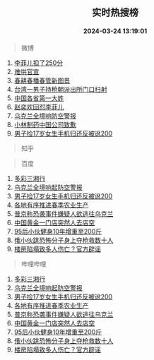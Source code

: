 <div align="center"><h2>实时热搜榜</h2><h4>2024-03-24 13:19:01</h4></div>

> 微博  

1. [李菲儿扣了250分](https://s.weibo.com/weibo?q=%23%E6%9D%8E%E8%8F%B2%E5%84%BF%E6%89%A3%E4%BA%86250%E5%88%86%23&t=31&band_rank=1&Refer=top)<br />
2. [难哄官宣](https://s.weibo.com/weibo?q=%E9%9A%BE%E5%93%84%E5%AE%98%E5%AE%A3&t=31&band_rank=2&Refer=top)<br />
3. [春耕春播春管新图景](https://s.weibo.com/weibo?q=%23%E6%98%A5%E8%80%95%E6%98%A5%E6%92%AD%E6%98%A5%E7%AE%A1%E6%96%B0%E5%9B%BE%E6%99%AF%23&t=31&band_rank=3&Refer=top)<br />
4. [台湾一男子持枪朝派出所门口扫射](https://s.weibo.com/weibo?q=%23%E5%8F%B0%E6%B9%BE%E4%B8%80%E7%94%B7%E5%AD%90%E6%8C%81%E6%9E%AA%E6%9C%9D%E6%B4%BE%E5%87%BA%E6%89%80%E9%97%A8%E5%8F%A3%E6%89%AB%E5%B0%84%23&t=31&band_rank=4&Refer=top)<br />
5. [中国各省第一大姓](https://s.weibo.com/weibo?q=%E4%B8%AD%E5%9B%BD%E5%90%84%E7%9C%81%E7%AC%AC%E4%B8%80%E5%A4%A7%E5%A7%93&t=31&band_rank=5&Refer=top)<br />
6. [赵奕欢回怼李菲儿](https://s.weibo.com/weibo?q=%23%E8%B5%B5%E5%A5%95%E6%AC%A2%E5%9B%9E%E6%80%BC%E6%9D%8E%E8%8F%B2%E5%84%BF%23&t=31&band_rank=6&Refer=top)<br />
7. [乌克兰全境响防空警报](https://s.weibo.com/weibo?q=%23%E4%B9%8C%E5%85%8B%E5%85%B0%E5%85%A8%E5%A2%83%E5%93%8D%E9%98%B2%E7%A9%BA%E8%AD%A6%E6%8A%A5%23&t=31&band_rank=7&Refer=top)<br />
8. [小林制药中国公司致歉](https://s.weibo.com/weibo?q=%23%E5%B0%8F%E6%9E%97%E5%88%B6%E8%8D%AF%E4%B8%AD%E5%9B%BD%E5%85%AC%E5%8F%B8%E8%87%B4%E6%AD%89%23&t=31&band_rank=8&Refer=top)<br />
9. [男子捡17岁女生手机归还反被讹200](https://s.weibo.com/weibo?q=%23%E7%94%B7%E5%AD%90%E6%8D%A117%E5%B2%81%E5%A5%B3%E7%94%9F%E6%89%8B%E6%9C%BA%E5%BD%92%E8%BF%98%E5%8F%8D%E8%A2%AB%E8%AE%B9200%23&t=31&band_rank=9&Refer=top)<br />

> 知乎  


> 百度  

1. [多彩三湘行](https://www.baidu.com/s?wd=%E5%A4%9A%E5%BD%A9%E4%B8%89%E6%B9%98%E8%A1%8C&sa=fyb_news&rsv_dl=fyb_news)<br />
2. [乌克兰全境响起防空警报](https://www.baidu.com/s?wd=%E4%B9%8C%E5%85%8B%E5%85%B0%E5%85%A8%E5%A2%83%E5%93%8D%E8%B5%B7%E9%98%B2%E7%A9%BA%E8%AD%A6%E6%8A%A5&sa=fyb_news&rsv_dl=fyb_news)<br />
3. [男子捡17岁女生手机归还反被讹200](https://www.baidu.com/s?wd=%E7%94%B7%E5%AD%90%E6%8D%A117%E5%B2%81%E5%A5%B3%E7%94%9F%E6%89%8B%E6%9C%BA%E5%BD%92%E8%BF%98%E5%8F%8D%E8%A2%AB%E8%AE%B9200&sa=fyb_news&rsv_dl=fyb_news)<br />
4. [各地有序推进春季农业生产](https://www.baidu.com/s?wd=%E5%90%84%E5%9C%B0%E6%9C%89%E5%BA%8F%E6%8E%A8%E8%BF%9B%E6%98%A5%E5%AD%A3%E5%86%9C%E4%B8%9A%E7%94%9F%E4%BA%A7&sa=fyb_news&rsv_dl=fyb_news)<br />
5. [普京称恐袭事件嫌疑人欲逃往乌克兰](https://www.baidu.com/s?wd=%E6%99%AE%E4%BA%AC%E7%A7%B0%E6%81%90%E8%A2%AD%E4%BA%8B%E4%BB%B6%E5%AB%8C%E7%96%91%E4%BA%BA%E6%AC%B2%E9%80%83%E5%BE%80%E4%B9%8C%E5%85%8B%E5%85%B0&sa=fyb_news&rsv_dl=fyb_news)<br />
6. [中国黄金一门店突然人去店空](https://www.baidu.com/s?wd=%E4%B8%AD%E5%9B%BD%E9%BB%84%E9%87%91%E4%B8%80%E9%97%A8%E5%BA%97%E7%AA%81%E7%84%B6%E4%BA%BA%E5%8E%BB%E5%BA%97%E7%A9%BA&sa=fyb_news&rsv_dl=fyb_news)<br />
7. [95后小伙健身10年增重至200斤](https://www.baidu.com/s?wd=95%E5%90%8E%E5%B0%8F%E4%BC%99%E5%81%A5%E8%BA%AB10%E5%B9%B4%E5%A2%9E%E9%87%8D%E8%87%B3200%E6%96%A4&sa=fyb_news&rsv_dl=fyb_news)<br />
8. [俄小伙跳恐怖分子身上夺枪救数十人](https://www.baidu.com/s?wd=%E4%BF%84%E5%B0%8F%E4%BC%99%E8%B7%B3%E6%81%90%E6%80%96%E5%88%86%E5%AD%90%E8%BA%AB%E4%B8%8A%E5%A4%BA%E6%9E%AA%E6%95%91%E6%95%B0%E5%8D%81%E4%BA%BA&sa=fyb_news&rsv_dl=fyb_news)<br />
9. [楼房陷塌致多人伤亡？官方辟谣](https://www.baidu.com/s?wd=%E6%A5%BC%E6%88%BF%E9%99%B7%E5%A1%8C%E8%87%B4%E5%A4%9A%E4%BA%BA%E4%BC%A4%E4%BA%A1%EF%BC%9F%E5%AE%98%E6%96%B9%E8%BE%9F%E8%B0%A3&sa=fyb_news&rsv_dl=fyb_news)<br />

> 哔哩哔哩  

1. [多彩三湘行](https://www.baidu.com/s?wd=%E5%A4%9A%E5%BD%A9%E4%B8%89%E6%B9%98%E8%A1%8C&sa=fyb_news&rsv_dl=fyb_news)<br />
2. [乌克兰全境响起防空警报](https://www.baidu.com/s?wd=%E4%B9%8C%E5%85%8B%E5%85%B0%E5%85%A8%E5%A2%83%E5%93%8D%E8%B5%B7%E9%98%B2%E7%A9%BA%E8%AD%A6%E6%8A%A5&sa=fyb_news&rsv_dl=fyb_news)<br />
3. [男子捡17岁女生手机归还反被讹200](https://www.baidu.com/s?wd=%E7%94%B7%E5%AD%90%E6%8D%A117%E5%B2%81%E5%A5%B3%E7%94%9F%E6%89%8B%E6%9C%BA%E5%BD%92%E8%BF%98%E5%8F%8D%E8%A2%AB%E8%AE%B9200&sa=fyb_news&rsv_dl=fyb_news)<br />
4. [各地有序推进春季农业生产](https://www.baidu.com/s?wd=%E5%90%84%E5%9C%B0%E6%9C%89%E5%BA%8F%E6%8E%A8%E8%BF%9B%E6%98%A5%E5%AD%A3%E5%86%9C%E4%B8%9A%E7%94%9F%E4%BA%A7&sa=fyb_news&rsv_dl=fyb_news)<br />
5. [普京称恐袭事件嫌疑人欲逃往乌克兰](https://www.baidu.com/s?wd=%E6%99%AE%E4%BA%AC%E7%A7%B0%E6%81%90%E8%A2%AD%E4%BA%8B%E4%BB%B6%E5%AB%8C%E7%96%91%E4%BA%BA%E6%AC%B2%E9%80%83%E5%BE%80%E4%B9%8C%E5%85%8B%E5%85%B0&sa=fyb_news&rsv_dl=fyb_news)<br />
6. [中国黄金一门店突然人去店空](https://www.baidu.com/s?wd=%E4%B8%AD%E5%9B%BD%E9%BB%84%E9%87%91%E4%B8%80%E9%97%A8%E5%BA%97%E7%AA%81%E7%84%B6%E4%BA%BA%E5%8E%BB%E5%BA%97%E7%A9%BA&sa=fyb_news&rsv_dl=fyb_news)<br />
7. [95后小伙健身10年增重至200斤](https://www.baidu.com/s?wd=95%E5%90%8E%E5%B0%8F%E4%BC%99%E5%81%A5%E8%BA%AB10%E5%B9%B4%E5%A2%9E%E9%87%8D%E8%87%B3200%E6%96%A4&sa=fyb_news&rsv_dl=fyb_news)<br />
8. [俄小伙跳恐怖分子身上夺枪救数十人](https://www.baidu.com/s?wd=%E4%BF%84%E5%B0%8F%E4%BC%99%E8%B7%B3%E6%81%90%E6%80%96%E5%88%86%E5%AD%90%E8%BA%AB%E4%B8%8A%E5%A4%BA%E6%9E%AA%E6%95%91%E6%95%B0%E5%8D%81%E4%BA%BA&sa=fyb_news&rsv_dl=fyb_news)<br />
9. [楼房陷塌致多人伤亡？官方辟谣](https://www.baidu.com/s?wd=%E6%A5%BC%E6%88%BF%E9%99%B7%E5%A1%8C%E8%87%B4%E5%A4%9A%E4%BA%BA%E4%BC%A4%E4%BA%A1%EF%BC%9F%E5%AE%98%E6%96%B9%E8%BE%9F%E8%B0%A3&sa=fyb_news&rsv_dl=fyb_news)<br />
